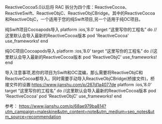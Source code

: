ReactiveCocoa5.0以后将 RAC 拆分为四个库：ReactiveCocoa、ReactiveSwift、ReactiveObjC、ReactiveObjCBridge。其中的ReactiveCocoa和ReactiveObjC，一个适用于您的纯Swift项目,另一个适用于纯OC项目。

纯Swift项目Cocoapods导入
platform :ios,’8.0’
target “这里写你的工程名” do
//这里默认会导入最新的ReactiveCocoa版本
pod 'ReactiveCocoa'
use_frameworks!
end

纯OC项目Cocoapods导入
platform :ios,’8.0’
target “这里写你的工程名” do
//这里默认会导入最新的ReactiveCocoa版本
pod 'ReactiveObjC'
use_frameworks!
end

导入注意事项,若你的项目为Swift和OC混编，那么需要将ReactiveObjC和ReactiveCocoa都导入，同时需要手动导入ReactiveObjCBridge(桥接文件)，桥接文件的设置:https://www.jianshu.com/p/267d1a4077de
platform :ios,’8.0’
target “这里写你的工程名” do
//这里默认会导入最新的ReactiveCocoa版本
pod 'ReactiveCocoa'
pod 'ReactiveObjC'
use_frameworks!
end

参考：
https://www.jianshu.com/p/68ae979ba814?utm_campaign=maleskine&utm_content=note&utm_medium=seo_notes&utm_source=recommendation
